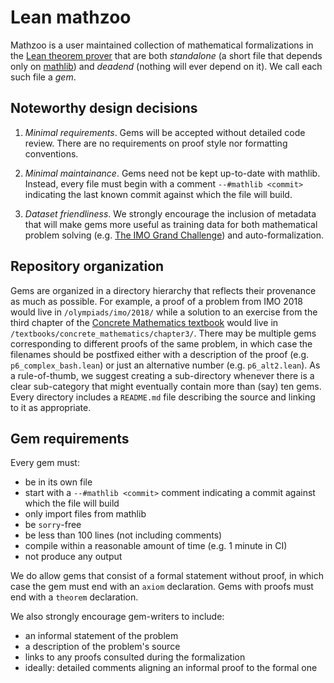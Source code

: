 # Lean mathzoo

Mathzoo is a user maintained collection of mathematical formalizations in the [Lean theorem prover](https://leanprover.github.io/) that are both *standalone* (a short file that depends only on [mathlib](https://github.com/leanprover-community/mathlib)) and *deadend* (nothing will ever depend on it). We call each such file a *gem*.

## Noteworthy design decisions

1. *Minimal requirements*. Gems will be accepted without detailed code review. There are no requirements on proof style nor formatting conventions.

1. *Minimal maintainance*. Gems need not be kept up-to-date with mathlib. Instead, every file must begin with a comment `--#mathlib <commit>` indicating the last known commit against which the file will build.

1. *Dataset friendliness*. We strongly encourage the inclusion of metadata that will make gems more useful as training data for both mathematical problem solving (e.g. [The IMO Grand Challenge](https://imo-grand-challenge.github.io/)) and auto-formalization.

## Repository organization

Gems are organized in a directory hierarchy that reflects their provenance as much as possible. For example, a proof of a problem from IMO 2018 would live in `/olympiads/imo/2018/` while a solution to an exercise from the third chapter of the [Concrete Mathematics textbook](https://en.wikipedia.org/wiki/Concrete_Mathematics) would live in `/textbooks/concrete_mathematics/chapter3/`. There may be multiple gems corresponding to different proofs of the same problem, in which case the filenames should be postfixed either with a description of the proof (e.g. `p6_complex_bash.lean`) or just an alternative number (e.g. `p6_alt2.lean`). As a rule-of-thumb, we suggest creating a sub-directory whenever there is a clear sub-category that might eventually contain more than (say) ten gems. Every directory includes a `README.md` file describing the source and linking to it as appropriate. 

## Gem requirements

Every gem must:

- be in its own file 
- start with a `--#mathlib <commit>` comment indicating a commit against which the file will build
- only import files from mathlib
- be `sorry`-free
- be less than 100 lines (not including comments)
- compile within a reasonable amount of time (e.g. 1 minute in CI)
- not produce any output

We do allow gems that consist of a formal statement without proof, in which case the gem must end with an `axiom` declaration. Gems with proofs must end with a `theorem` declaration.

We also strongly encourage gem-writers to include:

- an informal statement of the problem
- a description of the problem's source
- links to any proofs consulted during the formalization
- ideally: detailed comments aligning an informal proof to the formal one